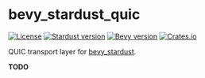 # bevy_stardust_quic

[![License](https://img.shields.io/badge/license-MIT_or_Apache_2.0-green?color=green)](./)
[![Stardust version](https://img.shields.io/badge/bevy__stardust-0.3-blue?color=blue)](https://crates.io/crates/bevy_stardust)
[![Bevy version](https://img.shields.io/badge/bevy-0.12-blue?color=blue)](https://bevyengine.org/)
[![Crates.io](https://img.shields.io/crates/v/bevy_stardust_udp)](https://crates.io/crates/bevy_stardust)

QUIC transport layer for [bevy_stardust](https://crates.io/crates/bevy_stardust).

**TODO**